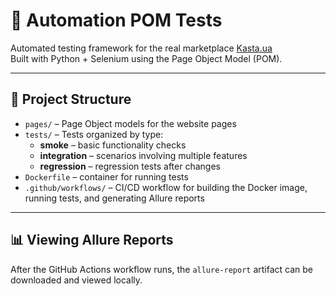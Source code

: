 # 🔗 Automation POM Tests

Automated testing framework for the real marketplace [Kasta.ua](https://kasta.ua)  
Built with Python + Selenium using the Page Object Model (POM).

---

## 📂 Project Structure

- `pages/` – Page Object models for the website pages  
- `tests/` – Tests organized by type:
  - **smoke** – basic functionality checks  
  - **integration** – scenarios involving multiple features  
  - **regression** – regression tests after changes  
- `Dockerfile` – container for running tests  
- `.github/workflows/` – CI/CD workflow for building the Docker image, running tests, and generating Allure reports  

---

## 📊 Viewing Allure Reports

After the GitHub Actions workflow runs, the `allure-report` artifact can be downloaded and viewed locally.